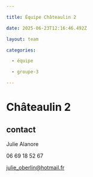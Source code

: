 ```yaml
---

title: Équipe Châteaulin 2

date: 2025-06-23T12:16:46.492Z

layout: team

categories:

  - équipe

  - groupe-3

---
```


# Châteaulin 2



## contact 

Julie Alanore

06 69 18 52 67

julie_oberlin@hotmail.fr


